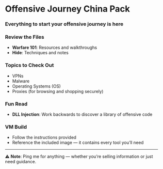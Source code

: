 # Offensive Journey China Pack

### Everything to start your offensive journey is here

### Review the Files
- **Warfare 101**: Resources and walkthroughs  
- **Hide**: Techniques and notes  

### Topics to Check Out
- VPNs  
- Malware  
- Operating Systems (OS)  
- Proxies (for browsing and shopping securely)  

### Fun Read
- **DLL Injection**: Work backwards to discover a library of offensive code  

### VM Build
- Follow the instructions provided  
- Reference the included image — it contains every tool you’ll need  

---

⚠️ **Note**: Ping me for anything — whether you’re selling information or just need guidance.  
